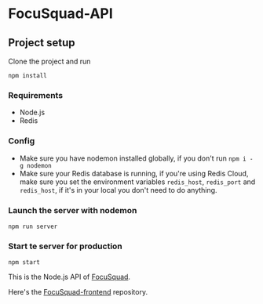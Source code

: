 # FocuSquad-API

## Project setup

Clone the project and run
```
npm install
```
### Requirements
* Node.js
* Redis

### Config
* Make sure you have nodemon installed globally, if you don't run `npm i -g nodemon`
* Make sure your Redis database is running, if you're using Redis Cloud, make sure you set the environment variables `redis_host`, `redis_port` and `redis_host`, if it's in your local you don't need to do anything.

### Launch the server with nodemon
```
npm run server
```

### Start te server for production
```
npm start
```

This is the Node.js API of [FocuSquad](https://focusquad.hrouch.me/).

Here's the [FocuSquad-frontend](https://github.com/aymanehrouch/focusquad-frontend) repository.
